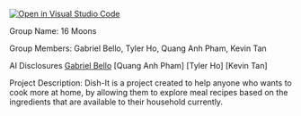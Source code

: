 [![Open in Visual Studio Code](https://classroom.github.com/assets/open-in-vscode-2e0aaae1b6195c2367325f4f02e2d04e9abb55f0b24a779b69b11b9e10269abc.svg)](https://classroom.github.com/online_ide?assignment_repo_id=16381610&assignment_repo_type=AssignmentRepo)

Group Name: 16 Moons

Group Members: Gabriel Bello, Tyler Ho, Quang Anh Pham, Kevin Tan

AI Disclosures
[Gabriel Bello](./docs/M0_AI_Declaration_Gabriel_Bello_301430169.pdf)
[Quang Anh Pham]
[Tyler Ho]
[Kevin Tan]

Project Description: Dish-It is a project created to help anyone who wants to cook more at home, by allowing them to explore meal recipes based on the ingredients that are available to their household currently.
